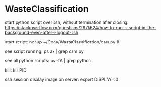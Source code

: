 # WasteClassification

start python script over ssh, without termination after closing: https://stackoverflow.com/questions/2975624/how-to-run-a-script-in-the-background-even-after-i-logout-ssh

start script: nohup ~/Code/WasteClassification/cam.py &

see script running: ps ax | grep cam.py

see all python scripts: ps -fA | grep python

kill: kill PID

ssh session display image on server:
export DISPLAY=:0

